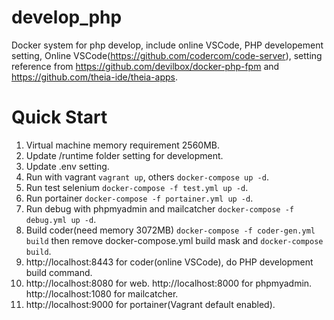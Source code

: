 # develop_php
Docker system for php develop, include online VSCode, PHP developement setting,
Online VSCode(https://github.com/codercom/code-server), 
setting reference from https://github.com/devilbox/docker-php-fpm and https://github.com/theia-ide/theia-apps.

# Quick Start
1. Virtual machine memory requirement 2560MB.
1. Update /runtime folder setting for development.
1. Update .env setting.
1. Run with vagrant ```vagrant up```, others ```docker-compose up -d```.
1. Run test selenium ```docker-compose -f test.yml up -d```.
1. Run portainer ```docker-compose -f portainer.yml up -d```.
1. Run debug with phpmyadmin and mailcatcher ```docker-compose -f debug.yml up -d```.
1. Build coder(need memory 3072MB) ```docker-compose -f coder-gen.yml build``` then remove docker-compose.yml build mask and ```docker-compose build```.
1. http://localhost:8443 for coder(online VSCode), do PHP development build command.
1. http://localhost:8080 for web. http://localhost:8000 for phpmyadmin. http://localhost:1080 for mailcatcher.
1. http://localhost:9000 for portainer(Vagrant default enabled).
